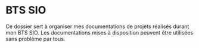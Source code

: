 # BTS SIO

Ce dossier sert à organiser mes documentations de projets réalisés durant mon BTS SIO.
Les documentations mises à disposition peuvent être utilisées sans problème par tous.









